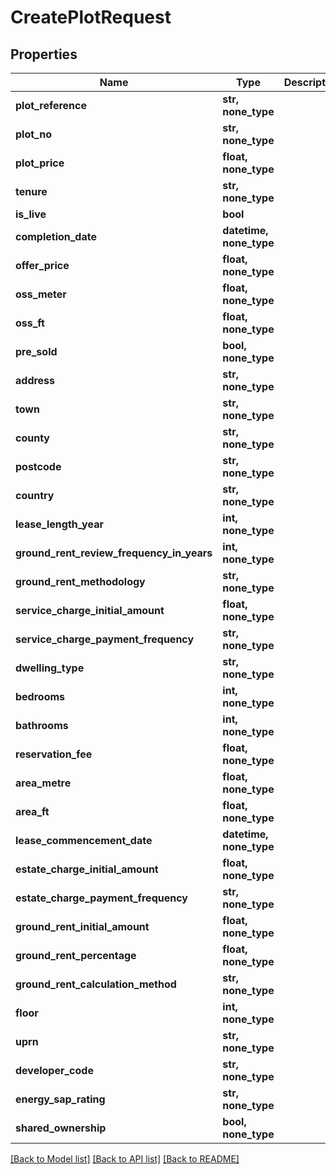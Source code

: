 # CreatePlotRequest


## Properties
Name | Type | Description | Notes
------------ | ------------- | ------------- | -------------
**plot_reference** | **str, none_type** |  | [optional] 
**plot_no** | **str, none_type** |  | [optional] 
**plot_price** | **float, none_type** |  | [optional] 
**tenure** | **str, none_type** |  | [optional] 
**is_live** | **bool** |  | [optional] 
**completion_date** | **datetime, none_type** |  | [optional] 
**offer_price** | **float, none_type** |  | [optional] 
**oss_meter** | **float, none_type** |  | [optional] 
**oss_ft** | **float, none_type** |  | [optional] 
**pre_sold** | **bool, none_type** |  | [optional] 
**address** | **str, none_type** |  | [optional] 
**town** | **str, none_type** |  | [optional] 
**county** | **str, none_type** |  | [optional] 
**postcode** | **str, none_type** |  | [optional] 
**country** | **str, none_type** |  | [optional] 
**lease_length_year** | **int, none_type** |  | [optional] 
**ground_rent_review_frequency_in_years** | **int, none_type** |  | [optional] 
**ground_rent_methodology** | **str, none_type** |  | [optional] 
**service_charge_initial_amount** | **float, none_type** |  | [optional] 
**service_charge_payment_frequency** | **str, none_type** |  | [optional] 
**dwelling_type** | **str, none_type** |  | [optional] 
**bedrooms** | **int, none_type** |  | [optional] 
**bathrooms** | **int, none_type** |  | [optional] 
**reservation_fee** | **float, none_type** |  | [optional] 
**area_metre** | **float, none_type** |  | [optional] 
**area_ft** | **float, none_type** |  | [optional] 
**lease_commencement_date** | **datetime, none_type** |  | [optional] 
**estate_charge_initial_amount** | **float, none_type** |  | [optional] 
**estate_charge_payment_frequency** | **str, none_type** |  | [optional] 
**ground_rent_initial_amount** | **float, none_type** |  | [optional] 
**ground_rent_percentage** | **float, none_type** |  | [optional] 
**ground_rent_calculation_method** | **str, none_type** |  | [optional] 
**floor** | **int, none_type** |  | [optional] 
**uprn** | **str, none_type** |  | [optional] 
**developer_code** | **str, none_type** |  | [optional] 
**energy_sap_rating** | **str, none_type** |  | [optional] 
**shared_ownership** | **bool, none_type** |  | [optional] 

[[Back to Model list]](../README.md#documentation-for-models) [[Back to API list]](../README.md#documentation-for-api-endpoints) [[Back to README]](../README.md)



